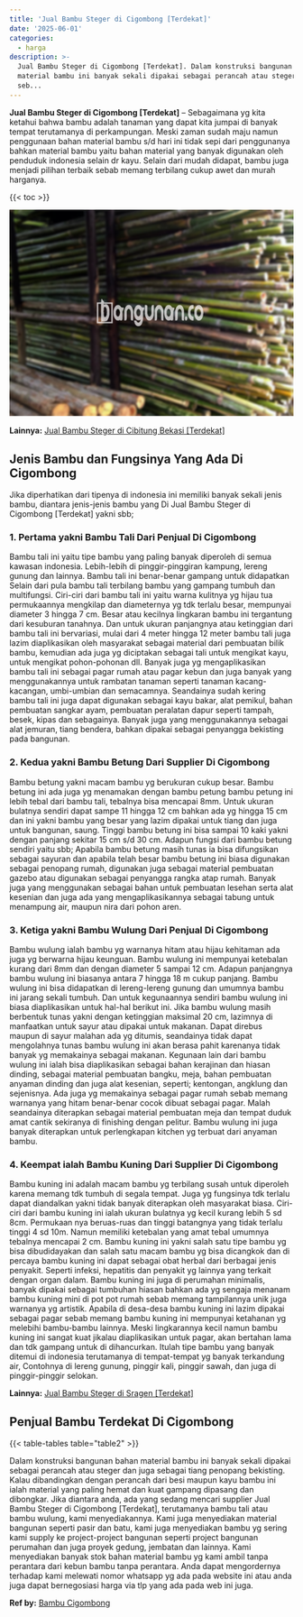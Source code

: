 ```yaml
---
title: 'Jual Bambu Steger di Cigombong [Terdekat]'
date: '2025-06-01'
categories:
  - harga
description: >-
  Jual Bambu Steger di Cigombong [Terdekat]. Dalam konstruksi bangunan bahan
  material bambu ini banyak sekali dipakai sebagai perancah atau steger dan juga
  seb...
---
```


**Jual Bambu Steger di Cigombong \[Terdekat\]** – Sebagaimana yg kita ketahui bahwa bambu adalah tanaman yang dapat kita jumpai di banyak tempat terutamanya di perkampungan. Meski zaman sudah maju namun penggunaan bahan material bambu s/d hari ini tidak sepi dari penggunanya bahkan material bambu yaitu bahan material yang banyak digunakan oleh penduduk indonesia selain dr kayu. Selain dari mudah didapat, bambu juga menjadi pilihan terbaik sebab memang terbilang cukup awet dan murah harganya.

{{< toc >}}

![Jual Bambu Steger di Cigombong [Terdekat]](/images/jual-bambu-tali-02.png)

**Lainnya:** [Jual Bambu Steger di Cibitung Bekasi \[Terdekat\]](https://bambu.bangunan.co/jual-bambu-steger-di-cibitung-bekasi-terdekat/)

## Jenis Bambu dan Fungsinya Yang Ada Di Cigombong

Jika diperhatikan dari tipenya di indonesia ini memiliki banyak sekali jenis bambu, diantara jenis-jenis bambu yang Di Jual Bambu Steger di Cigombong \[Terdekat\] yakni sbb;

### 1\. Pertama yakni Bambu Tali Dari Penjual Di Cigombong

Bambu tali ini yaitu tipe bambu yang paling banyak diperoleh di semua kawasan indonesia. Lebih-lebih di pinggir-pinggiran kampung, lereng gunung dan lainnya. Bambu tali ini benar-benar gampang untuk didapatkan Selain dari pula bambu tali terbilang bambu yang gampang tumbuh dan multifungsi. Ciri-ciri dari bambu tali ini yaitu warna kulitnya yg hijau tua permukaannya mengkilap dan diameternya yg tdk terlalu besar, mempunyai diameter 3 hingga 7 cm. Besar atau kecilnya lingkaran bambu ini tergantung dari kesuburan tanahnya. Dan untuk ukuran panjangnya atau ketinggian dari bambu tali ini bervariasi, mulai dari 4 meter hingga 12 meter bambu tali juga lazim diaplikasikan oleh masyarakat sebagai material dari pembuatan bilik bambu, kemudian ada juga yg diciptakan sebagai tali untuk mengikat kayu, untuk mengikat pohon-pohonan dll. Banyak juga yg mengaplikasikan bambu tali ini sebagai pagar rumah atau pagar kebun dan juga banyak yang menggunakannya untuk rambatan tanaman seperti tanaman kacang-kacangan, umbi-umbian dan semacamnya. Seandainya sudah kering bambu tali ini juga dapat digunakan sebagai kayu bakar, alat pemikul, bahan pembuatan sangkar ayam, pembuatan peralatan dapur seperti tampah, besek, kipas dan sebagainya. Banyak juga yang menggunakannya sebagai alat jemuran, tiang bendera, bahkan dipakai sebagai penyangga bekisting pada bangunan.

### 2\. Kedua yakni Bambu Betung Dari Supplier Di Cigombong

Bambu betung yakni macam bambu yg berukuran cukup besar. Bambu betung ini ada juga yg menamakan dengan bambu petung bambu petung ini lebih tebal dari bambu tali, tebalnya bisa mencapai 8mm. Untuk ukuran bulatnya sendiri dapat sampe 11 hingga 12 cm bahkan ada yg hingga 15 cm dan ini yakni bambu yang besar yang lazim dipakai untuk tiang dan juga untuk bangunan, saung. Tinggi bambu betung ini bisa sampai 10 kaki yakni dengan panjang sekitar 15 cm s/d 30 cm. Adapun fungsi dari bambu betung sendiri yaitu sbb; Apabila bambu betung masih tunas ia bisa difungsikan sebagai sayuran dan apabila telah besar bambu betung ini biasa digunakan sebagai penopang rumah, digunakan juga sebagai material pembuatan gazebo atau digunakan sebagai penyangga rangka atap rumah. Banyak juga yang menggunakan sebagai bahan untuk pembuatan lesehan serta alat kesenian dan juga ada yang mengaplikasikannya sebagai tabung untuk menampung air, maupun nira dari pohon aren.

### 3\. Ketiga yakni Bambu Wulung Dari Penjual Di Cigombong

Bambu wulung ialah bambu yg warnanya hitam atau hijau kehitaman ada juga yg berwarna hijau keunguan. Bambu wulung ini mempunyai ketebalan kurang dari 8mm dan dengan diameter 5 sampai 12 cm. Adapun panjangnya bambu wulung ini biasanya antara 7 hingga 18 m cukup panjang. Bambu wulung ini bisa didapatkan di lereng-lereng gunung dan umumnya bambu ini jarang sekali tumbuh. Dan untuk kegunaannya sendiri bambu wulung ini biasa diaplikasikan untuk hal-hal berikut ini. Jika bambu wulung masih berbentuk tunas yakni dengan ketinggian maksimal 20 cm, lazimnya di manfaatkan untuk sayur atau dipakai untuk makanan. Dapat direbus maupun di sayur malahan ada yg ditumis, seandainya tidak dapat mengolahnya tunas bambu wulung ini akan berasa pahit karenanya tidak banyak yg memakainya sebagai makanan. Kegunaan lain dari bambu wulung ini ialah bisa diaplikasikan sebagai bahan kerajinan dan hiasan dinding, sebagai material pembuatan bangku, meja, bahan pembuatan anyaman dinding dan juga alat kesenian, seperti; kentongan, angklung dan sejenisnya. Ada juga yg memakainya sebagai pagar rumah sebab memang warnanya yang hitam benar-benar cocok dibuat sebagai pagar. Malah seandainya diterapkan sebagai material pembuatan meja dan tempat duduk amat cantik sekiranya di finishing dengan pelitur. Bambu wulung ini juga banyak diterapkan untuk perlengkapan kitchen yg terbuat dari anyaman bambu.

### 4\. Keempat ialah Bambu Kuning Dari Supplier Di Cigombong

Bambu kuning ini adalah macam bambu yg terbilang susah untuk diperoleh karena memang tdk tumbuh di segala tempat. Juga yg fungsinya tdk terlalu dapat diandalkan yakni tidak banyak diterapkan oleh masyarakat biasa. Ciri-ciri dari bambu kuning ini ialah ukuran bulatnya yg kecil kurang lebih 5 sd 8cm. Permukaan nya beruas-ruas dan tinggi batangnya yang tidak terlalu tinggi 4 sd 10m. Namun memiliki ketebalan yang amat tebal umumnya tebalnya mencapai 2 cm. Bambu kuning ini yakni salah satu tipe bambu yg bisa dibudidayakan dan salah satu macam bambu yg bisa dicangkok dan di percaya bambu kuning ini dapat sebagai obat herbal dari berbagai jenis penyakit. Seperti infeksi, hepatitis dan penyakit yg lainnya yang terkait dengan organ dalam. Bambu kuning ini juga di perumahan minimalis, banyak dipakai sebagai tumbuhan hiasan bahkan ada yg sengaja menanam bambu kuning mini di pot pot rumah sebab memang tampilannya unik juga warnanya yg artistik. Apabila di desa-desa bambu kuning ini lazim dipakai sebagai pagar sebab memang bambu kuning ini mempunyai ketahanan yg melebihi bambu-bambu lainnya. Meski lingkarannya kecil namun bambu kuning ini sangat kuat jikalau diaplikasikan untuk pagar, akan bertahan lama dan tdk gampang untuk di dihancurkan. Itulah tipe bambu yang banyak ditemui di indonesia terutamanya di tempat-tempat yg banyak terkandung air, Contohnya di lereng gunung, pinggir kali, pinggir sawah, dan juga di pinggir-pinggir selokan.

**Lainnya:** [Jual Bambu Steger di Sragen \[Terdekat\]](https://bambu.bangunan.co/jual-bambu-steger-di-sragen-terdekat/)

## Penjual Bambu Terdekat Di Cigombong

{{< table-tables table="table2" >}}

Dalam konstruksi bangunan bahan material bambu ini banyak sekali dipakai sebagai perancah atau steger dan juga sebagai tiang penopang bekisting. Kalau dibandingkan dengan perancah dari besi maupun kayu bambu ini ialah material yang paling hemat dan kuat gampang dipasang dan dibongkar. Jika diantara anda, ada yang sedang mencari supplier Jual Bambu Steger di Cigombong \[Terdekat\], terutamanya bambu tali atau bambu wulung, kami menyediakannya. Kami juga menyediakan material bangunan seperti pasir dan batu, kami juga menyediakan bambu yg sering kami supply ke project-project bangunan seperti project bangunan perumahan dan juga proyek gedung, jembatan dan lainnya. Kami menyediakan banyak stok bahan material bambu yg kami ambil tanpa perantara dari kebun bambu tanpa perantara. Anda dapat mengordernya terhadap kami melewati nomor whatsapp yg ada pada website ini atau anda juga dapat bernegosiasi harga via tlp yang ada pada web ini juga.

**Ref by:** [Bambu Cigombong](https://id.wikipedia.org/wiki/Bambu)
